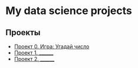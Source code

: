 # My data science projects

## Проекты

* [Проект 0. Игра: Угадай число](https://github.com/Barakuda12345g1/barakuda_rep_v6/tree/main/project_0)
* [Проект 1. ______](____)
* [Проект 2. ______](____)

